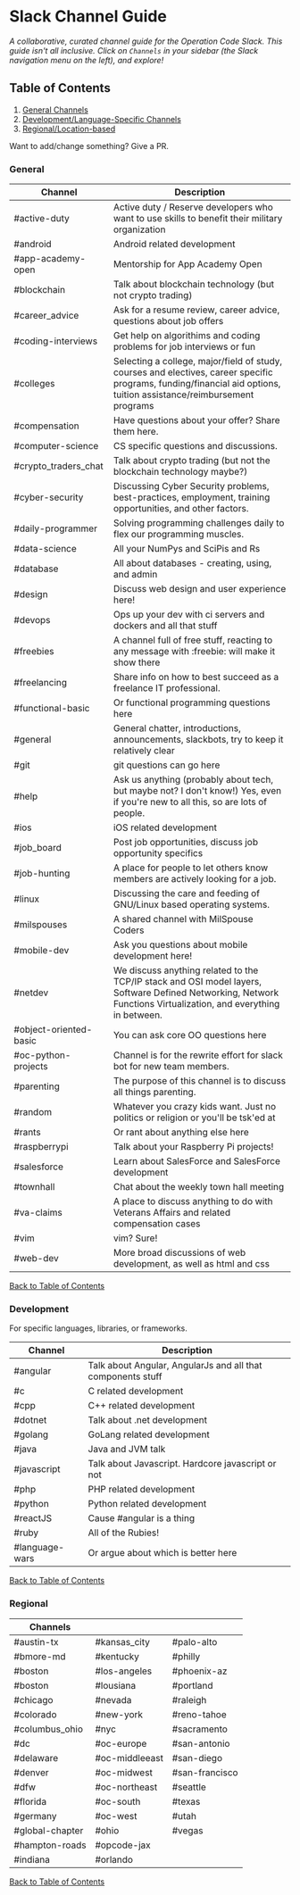 # Slack Channel Guide

*A collaborative, curated channel guide for the Operation Code Slack. This guide isn't all inclusive. Click on `Channels` in your sidebar (the Slack navigation menu on the left), and explore!*

## Table of Contents
1. [General Channels](#General)
2. [Development/Language-Specific Channels](#Development)
3. [Regional/Location-based](#Regional)


Want to add/change something? Give a PR.

### General

| Channel | Description |
| -------------- | -------------- |
| #active-duty | Active duty / Reserve developers who want to use skills to benefit their military organization |
| #android | Android related development |
| #app-academy-open | Mentorship for App Academy Open |
| #blockchain | Talk about blockchain technology (but not crypto trading) |
| #career_advice | Ask for a resume review, career advice, questions about job offers |
| #coding-interviews | Get help on algorithims and coding problems for job interviews or fun |
| #colleges | Selecting a college, major/field of study, courses and electives, career specific programs, funding/financial aid options, tuition assistance/reimbursement programs |
| #compensation | Have questions about your offer? Share them here. |
| #computer-science | CS specific questions and discussions. |
| #crypto_traders_chat | Talk about crypto trading (but not the blockchain technology maybe?) |
| #cyber-security | Discussing Cyber Security problems, best-practices, employment, training opportunities, and other factors. |
| #daily-programmer | Solving programming challenges daily to flex our programming muscles. |
| #data-science | All your NumPys and SciPis and Rs |
| #database | All about databases - creating, using, and admin |
| #design | Discuss web design and user experience here! |
| #devops | Ops up your dev with ci servers and dockers and all that stuff |
| #freebies | A channel full of free stuff, reacting to any message with :freebie: will make it show there |
| #freelancing | Share info on how to best succeed as a freelance IT professional. |
| #functional-basic | Or functional programming questions here |
| #general | General chatter, introductions, announcements, slackbots, try to keep it relatively clear |
| #git | git questions can go here |
| #help | Ask us anything (probably about tech, but maybe not? I don't know!) Yes, even if you're new to all this, so are lots of people. |
| #ios | iOS related development |
| #job_board | Post job opportunities, discuss job opportunity specifics |
| #job-hunting | A place for people to let others know members are actively looking for a job. |
| #linux | Discussing the care and feeding of GNU/Linux based operating systems. |
| #milspouses | A shared channel with MilSpouse Coders |
| #mobile-dev | Ask you questions about mobile development here! |
| #netdev | We discuss anything related to the TCP/IP stack and OSI model layers, Software Defined Networking, Network Functions Virtualization, and everything in between. |
| #object-oriented-basic | You can ask core OO questions here |
| #oc-python-projects | Channel is for the rewrite effort for slack bot for new team members. |
| #parenting | The purpose of this channel is to discuss all things parenting. |
| #random | Whatever you crazy kids want. Just no politics or religion or you'll be tsk'ed at |
| #rants | Or rant about anything else here |
| #raspberrypi | Talk about your Raspberry Pi projects! |
| #salesforce | Learn about SalesForce and SalesForce development |
| #townhall | Chat about the weekly town hall meeting |
| #va-claims | A place to discuss anything to do with Veterans Affairs and related compensation cases |
| #vim | vim? Sure! |
| #web-dev | More broad discussions of web development, as well as html and css |

[Back to Table of Contents](#Table-Of-Contents)

### Development

For specific languages, libraries, or frameworks.

| Channel | Description |
| -------------- | -------------- |
| #angular | Talk about Angular, AngularJs and all that components stuff |
| #c | C related development |
| #cpp | C++ related development |
| #dotnet | Talk about .net development |
| #golang | GoLang related development |
| #java | Java and JVM talk |
| #javascript | Talk about Javascript. Hardcore javascript or not |
| #php | PHP related development |
| #python | Python related development |
| #reactJS | Cause #angular is a thing |
| #ruby | All of the Rubies! |
| #language-wars | Or argue about which is better here |

[Back to Table of Contents](#Table-Of-Contents)

### Regional

| Channels | | |
| --- | --- | --- |
| #austin-tx | #kansas_city | #palo-alto |
| #bmore-md | #kentucky | #philly |
| #boston | #los-angeles | #phoenix-az |
| #boston | #lousiana | #portland |
| #chicago | #nevada | #raleigh |
| #colorado | #new-york | #reno-tahoe |
| #columbus_ohio | #nyc | #sacramento |
| #dc | #oc-europe | #san-antonio |
| #delaware | #oc-middleeast | #san-diego |
| #denver | #oc-midwest | #san-francisco |
| #dfw | #oc-northeast | #seattle |
| #florida | #oc-south | #texas |
| #germany | #oc-west | #utah |
| #global-chapter | #ohio | #vegas |
| #hampton-roads | #opcode-jax |  |
| #indiana | #orlando |  |

[Back to Table of Contents](#Table-Of-Contents)

